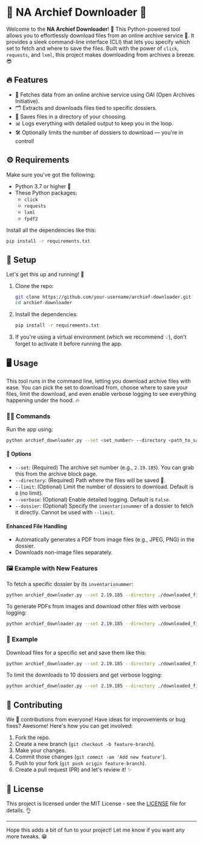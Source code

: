 # 🌟 NA Archief Downloader 🌟

Welcome to the **NA Archief Downloader**! 🚀 This Python-powered tool allows you to effortlessly download files from an online archive service 📂. It provides a sleek command-line interface (CLI) that lets you specify which set to fetch and where to save the files. Built with the power of `click`, `requests`, and `lxml`, this project makes downloading from archives a breeze. 😎

## 🔥 Features

- 🚀 Fetches data from an online archive service using OAI (Open Archives Initiative).
- 🗂️ Extracts and downloads files tied to specific dossiers.
- 💾 Saves files in a directory of your choosing.
- 📊 Logs everything with detailed output to keep you in the loop.
- 🛠️ Optionally limits the number of dossiers to download — you're in control!

## ⚙️ Requirements

Make sure you've got the following:

- Python 3.7 or higher 🐍
- These Python packages:
  - `click`
  - `requests`
  - `lxml`
  - `fpdf2`

Install all the dependencies like this:

```bash
pip install -r requirements.txt
```

## 🏁 Setup

Let's get this up and running! 🚀

1. Clone the repo:

    ```bash
    git clone https://github.com/your-username/archief-downloader.git
    cd archief-downloader
    ```

2. Install the dependencies:

    ```bash
    pip install -r requirements.txt
    ```

3. If you're using a virtual environment (which we recommend 💡), don't forget to activate it before running the app.

## 🖥️ Usage

This tool runs in the command line, letting you download archive files with ease. You can pick the set to download from, choose where to save your files, limit the download, and even enable verbose logging to see everything happening under the hood. 🔥

### 🧑‍💻 Commands

Run the app using:

```bash
python archief_downloader.py --set <set_number> --directory <path_to_save_files> [--limit <number_of_dossiers>] [--verbose]
```

#### 🔧 Options

- `--set`: (Required) The archive set number (e.g., `2.19.185`). You can grab this from the archive block page.
- `--directory`: (Required) Path where the files will be saved 🔽.
- `--limit`: (Optional) Limit the number of dossiers to download. Default is `0` (no limit).
- `--verbose`: (Optional) Enable detailed logging. Default is `False`.
- `--dossier`: (Optional) Specify the `inventarisnummer` of a dossier to fetch it directly. Cannot be used with `--limit`.

#### Enhanced File Handling

- Automatically generates a PDF from image files (e.g., JPEG, PNG) in the dossier.
- Downloads non-image files separately.

### 🖼️ Example with New Features

To fetch a specific dossier by its `inventarisnummer`:

```bash
python archief_downloader.py --set 2.19.185 --directory ./downloaded_files --dossier 12345
```

To generate PDFs from images and download other files with verbose logging:

```bash
python archief_downloader.py --set 2.19.185 --directory ./downloaded_files --limit 5 --verbose
```

### 🚀 Example

Download files for a specific set and save them like this:

```bash
python archief_downloader.py --set 2.19.185 --directory ./downloaded_files
```

To limit the downloads to 10 dossiers and get verbose logging:

```bash
python archief_downloader.py --set 2.19.185 --directory ./downloaded_files --limit 10 --verbose
```

## 🤝 Contributing

We 💖 contributions from everyone! Have ideas for improvements or bug fixes? Awesome! Here's how you can get involved:

1. Fork the repo.
2. Create a new branch (`git checkout -b feature-branch`).
3. Make your changes.
4. Commit those changes (`git commit -am 'Add new feature'`).
5. Push to your fork (`git push origin feature-branch`).
6. Create a pull request (PR) and let's review it! ✨

## 📜 License

This project is licensed under the MIT License - see the [LICENSE](LICENSE) file for details. 👌

---

Hope this adds a bit of fun to your project! Let me know if you want any more tweaks. 😁